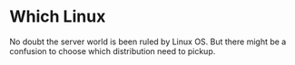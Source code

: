 # Which Linux

No doubt the server world is been ruled by Linux OS. But there might be a confusion to choose which distribution need to pickup.

